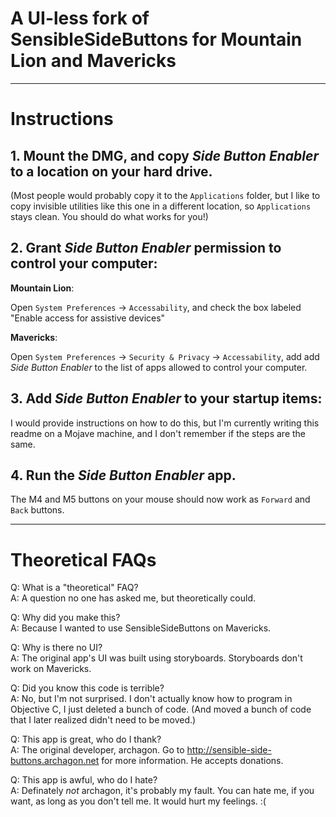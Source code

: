 # A UI-less fork of SensibleSideButtons for Mountain Lion and Mavericks

---

# Instructions

## 1. Mount the DMG, and copy *Side Button Enabler* to a location on your hard drive.
(Most people would probably copy it to the `Applications` folder, but I like to copy invisible utilities like this one in a different location, so `Applications` stays clean. You should do what works for you!)

## 2. Grant *Side Button Enabler* permission to control your computer:

**Mountain Lion**:

Open `System Preferences` →  `Accessability`, and check the box labeled "Enable access for assistive devices"
    
**Mavericks**:

Open `System Preferences` → `Security & Privacy` → `Accessability`, add add *Side Button Enabler* to the list of apps allowed to control your computer.

## 3. Add *Side Button Enabler* to your startup items:

I would provide instructions on how to do this, but I'm currently writing this readme on a Mojave machine, and I don't remember if the steps are the same.

## 4. Run the *Side Button Enabler* app.

The M4 and M5 buttons on your mouse should now work as `Forward` and `Back` buttons.

---

# Theoretical FAQs

Q: What is a "theoretical" FAQ?  
A: A question no one has asked me, but theoretically could.  

Q: Why did you make this?  
A: Because I wanted to use SensibleSideButtons on Mavericks.

Q: Why is there no UI?  
A: The original app's UI was built using storyboards. Storyboards don't work on Mavericks.

Q: Did you know this code is terrible?  
A: No, but I'm not surprised. I don't actually know how to program in Objective C, I just deleted a bunch of code. (And moved a bunch of code that I later realized didn't need to be moved.)

Q: This app is great, who do I thank?  
A: The original developer, archagon. Go to http://sensible-side-buttons.archagon.net for more information. He accepts donations.

Q: This app is awful, who do I hate?  
A: Definately *not* archagon, it's probably my fault. You can hate me, if you want, as long as you don't tell me. It would hurt my feelings. :(
